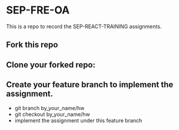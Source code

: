 # SEP-FRE-OA

This is a repo to record the SEP-REACT-TRAINING assignments.

## Fork this repo

## Clone your forked repo:

## Create your feature branch to implement the assignment.

- git branch by_your_name/hw
- git checkout by_your_name/hw
- implement the assignment under this feature branch
